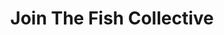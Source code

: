 ---
title: "Join The Fish Collective"
excerpt: "Become a part of The Fish Collective community."
image: /assets/images/signup.png
external_url: https://thefishcollective.github.io/join/
share: false
related: false
button: Learn more
---